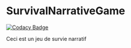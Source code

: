 # SurvivalNarrativeGame
[![Codacy Badge](https://api.codacy.com/project/badge/Grade/183d9a3cc0dc4516894df0de8762da2b)](https://www.codacy.com/app/gregoire.hage/SurvivalNarrativeGame?utm_source=github.com&amp;utm_medium=referral&amp;utm_content=greggameplayer/SurvivalNarrativeGame&amp;utm_campaign=Badge_Grade)

Ceci est un jeu de survie narratif

